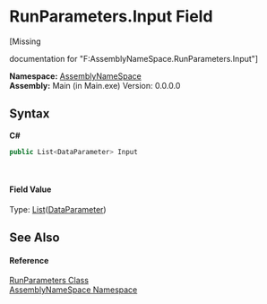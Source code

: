 # RunParameters.Input Field
 

\[Missing <summary> documentation for "F:AssemblyNameSpace.RunParameters.Input"\]

**Namespace:**&nbsp;<a href="6bcc80ef-5cfd-db5f-1eb2-7297d1c16397">AssemblyNameSpace</a><br />**Assembly:**&nbsp;Main (in Main.exe) Version: 0.0.0.0

## Syntax

**C#**<br />
``` C#
public List<DataParameter> Input
```

<br />

#### Field Value
Type: <a href="http://msdn2.microsoft.com/en-us/library/6sh2ey19" target="_blank">List</a>(<a href="4d1612ee-0c5e-2858-4eff-c6d105eb93e3">DataParameter</a>)

## See Also


#### Reference
<a href="3de08157-1c03-d68f-e94d-eca93030b697">RunParameters Class</a><br /><a href="6bcc80ef-5cfd-db5f-1eb2-7297d1c16397">AssemblyNameSpace Namespace</a><br />